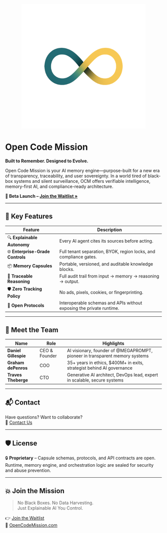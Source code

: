 <div align="center">
  <img src="../ocm-logo.png" alt="Open Code Mission Logo" width="400"/>
</div>

#  Open Code Mission

**Built to Remember. Designed to Evolve.**

Open Code Mission is your AI memory engine—purpose-built for a new era of transparency, traceability, and user sovereignty. In a world tired of black-box systems and silent surveillance, OCM offers verifiable intelligence, memory-first AI, and compliance-ready architecture.  

**🚀 Beta Launch – [Join the Waitlist »](https://airtable.com/appGVmx8iDZXgdWJI/paggBwzocV67N5E3U/form)**

--- 

## 🔎 Key Features

| Feature | Description |
|--------|-------------|
| 🔍 **Explainable Autonomy** | Every AI agent cites its sources before acting. |
| 🌐 **Enterprise-Grade Controls** | Full tenant separation, BYOK, region locks, and compliance gates. |
| 📦 **Memory Capsules** | Portable, versioned, and auditable knowledge blocks. |
| 🧾 **Traceable Reasoning** | Full audit trail from input → memory → reasoning → output. |
| 🛡 **Zero Tracking Policy** | No ads, pixels, cookies, or fingerprinting. |
| 📜 **Open Protocols** | Interoperable schemas and APIs without exposing the private runtime. |

---

## 👥 Meet the Team

| Name | Role | Highlights |
|------|------|-----------|
| **Daniel Gillespie** | CEO & Founder | AI visionary, founder of @MEGAPROMPT, pioneer in transparent memory systems |
| **Graham dePenros** | COO | 35+ years in ethics, $400M+ in exits, strategist behind AI governance |
| **Traves Theberge** | CTO | Generative AI architect, DevOps lead, expert in scalable, secure systems |

---

## 📬 Contact

Have questions? Want to collaborate?  
📧 [Contact Us](https://ocmxai.com#contact)

---

## 🛡 License

🔒 **Proprietary** – Capsule schemas, protocols, and API contracts are open. Runtime, memory engine, and orchestration logic are sealed for security and abuse prevention.

---

## 💥 Join the Mission

> No Black Boxes. No Data Harvesting.  
> Just Explainable AI You Control.

👉 [Join the Waitlist](https://ocmxai.com)  
🔗 [OpenCodeMission.com](https://ocmxai.com)

